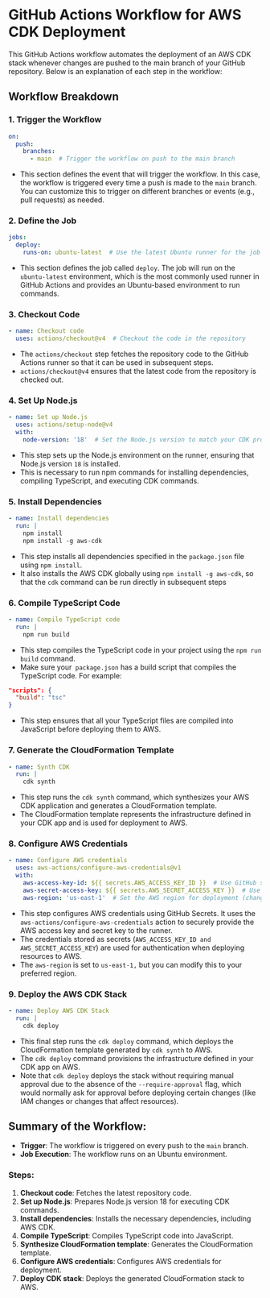 # GitHub Actions Workflow for AWS CDK Deployment

This GitHub Actions workflow automates the deployment of an AWS CDK stack whenever changes are pushed to the main branch of your GitHub repository. Below is an explanation of each step in the workflow:

## Workflow Breakdown

### **1. Trigger the Workflow**

```yml
on:
  push:
    branches:
      - main  # Trigger the workflow on push to the main branch

```
- This section defines the event that will trigger the workflow. In this case, the workflow is triggered every time a push is made to the `main` branch. You can customize this to trigger on different branches or events (e.g., pull requests) as needed.


### **2. Define the Job**

```yml
jobs:
  deploy:
    runs-on: ubuntu-latest  # Use the latest Ubuntu runner for the job

```

- This section defines the job called `deploy`. The job will run on the ``ubuntu-latest`` environment, which is the most commonly used runner in GitHub Actions and provides an Ubuntu-based environment to run commands.


### **3. Checkout Code**

```yml
- name: Checkout code
  uses: actions/checkout@v4  # Checkout the code in the repository

```

- The `actions/checkout` step fetches the repository code to the GitHub Actions runner so that it can be used in subsequent steps.
- `actions/checkout@v4` ensures that the latest code from the repository is checked out.


### **4. Set Up Node.js**


```yml
- name: Set up Node.js
  uses: actions/setup-node@v4
  with:
    node-version: '18'  # Set the Node.js version to match your CDK project version

```

- This step sets up the Node.js environment on the runner, ensuring that Node.js version `18` is installed.
- This is necessary to run npm commands for installing dependencies, compiling TypeScript, and executing CDK commands.


### 5. Install Dependencies


```yml
- name: Install dependencies
  run: |
    npm install  
    npm install -g aws-cdk

```

- This step installs all dependencies specified in the `package.json` file using `npm install`.
- It also installs the AWS CDK globally using `npm install -g aws-cdk`, so that the `cdk` command can be run directly in subsequent steps


### 6. Compile TypeScript Code

```yml
- name: Compile TypeScript code
  run: |
    npm run build

```

- This step compiles the TypeScript code in your project using the `npm run build` command.
- Make sure your` package.json` has a build script that compiles the TypeScript code. For example:

```json
"scripts": {
  "build": "tsc"
}
```


- This step ensures that all your TypeScript files are compiled into JavaScript before deploying them to AWS.


### **7. Generate the CloudFormation Template**


```yml
- name: Synth CDK
  run: |
    cdk synth

```


- This step runs the `cdk synth` command, which synthesizes your AWS CDK application and generates a CloudFormation template.
- The CloudFormation template represents the infrastructure defined in your CDK app and is used for deployment to AWS.


### **8. Configure AWS Credentials**


```yml
- name: Configure AWS credentials
  uses: aws-actions/configure-aws-credentials@v1
  with:
    aws-access-key-id: ${{ secrets.AWS_ACCESS_KEY_ID }}  # Use GitHub secrets for AWS access key
    aws-secret-access-key: ${{ secrets.AWS_SECRET_ACCESS_KEY }}  # Use GitHub secrets for AWS secret key
    aws-region: 'us-east-1'  # Set the AWS region for deployment (change as necessary)

```


- This step configures AWS credentials using GitHub Secrets. It uses the `aws-actions/configure-aws-credentials` action to securely provide the AWS access key and secret key to the runner.
- The credentials stored as secrets (`AWS_ACCESS_KEY_ID and AWS_SECRET_ACCESS_KEY`) are used for authentication when deploying resources to AWS.
- The `aws-region` is set to `us-east-1,` but you can modify this to your preferred region.



### **9. Deploy the AWS CDK Stack**


```yml
- name: Deploy AWS CDK Stack
  run: |
    cdk deploy

```


- This final step runs the `cdk deploy` command, which deploys the CloudFormation template generated by `cdk synth` to AWS.
- The `cdk deploy` command provisions the infrastructure defined in your CDK app on AWS.
- Note that `cdk deploy` deploys the stack without requiring manual approval due to the absence of the `--require-approval` flag, which would normally ask for approval before deploying certain changes (like IAM changes or changes that affect resources).


## Summary of the Workflow:

- **Trigger**: The workflow is triggered on every push to the `main` branch.
- **Job Execution**: The workflow runs on an Ubuntu environment.

### Steps:

1. **Checkout code**: Fetches the latest repository code.
2. **Set up Node.js**: Prepares Node.js version 18 for executing CDK commands.
3. **Install dependencies**: Installs the necessary dependencies, including AWS CDK.
4. **Compile TypeScript**: Compiles TypeScript code into JavaScript.
5. **Synthesize CloudFormation template**: Generates the CloudFormation template.
6. **Configure AWS credentials**: Configures AWS credentials for deployment.
7. **Deploy CDK stack**: Deploys the generated CloudFormation stack to AWS.

